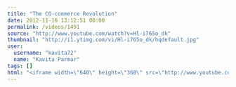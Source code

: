 ```yaml
---
title: "The CO-commerce Revolution"
date: 2012-11-16 13:12:51 00:00
permalink: /videos/1491
source: "http://www.youtube.com/watch?v=Hl-i765o_dk"
thumbnail: "http://i1.ytimg.com/vi/Hl-i765o_dk/hqdefault.jpg"
user:
  username: "kavita72"
  name: "Kavita Parmar"
tags: []
html: "<iframe width=\"640\" height=\"360\" src=\"http://www.youtube.com/embed/Hl-i765o_dk?wmode=transparent&fs=1&feature=oembed\" frameborder=\"0\" allowfullscreen></iframe>"
---
```


